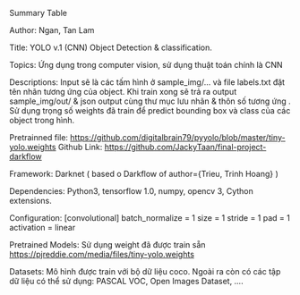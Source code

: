 Summary Table

Author:	Ngan, Tan Lam

Title:	YOLO v.1 (CNN) Object Detection & classification. 

Topics:	Ứng dụng trong computer vision, sử dụng thuật toán chính là CNN

Descriptions:	Input sẽ là các tấm hình ở sample_img/... và file labels.txt đặt tên nhãn tương ứng của object. Khi train xong sẽ trả ra output sample_img/out/ & json output cùng thư mục lưu nhãn & thôn số tương ứng . Sử dụng trọng số weights đã train để predict bounding box và class của các object trong hình. 

Pretrainned file: https://github.com/digitalbrain79/pyyolo/blob/master/tiny-yolo.weights 
Github Link: https://github.com/JackyTaan/final-project-darkflow 

Framework:	Darknet ( based o Darkflow of author={Trieu, Trinh Hoang} )

Dependencies: Python3, tensorflow 1.0, numpy, opencv 3, Cython extensions. 

Configuration: [convolutional]
batch_normalize = 1
size = 1
stride = 1
pad = 1
activation = linear

Pretrained Models:	Sử dụng weight đã được train sẵn https://pjreddie.com/media/files/tiny-yolo.weights

Datasets:	Mô hình được train với bộ dữ liệu coco. Ngoài ra còn có các tập dữ liệu có thể sử dụng: PASCAL VOC, Open Images Dataset, …. 

